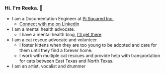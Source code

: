 ### Hi. I'm Reeka. :wave:

* I am a Documentation Engineer at [Pi Squared Inc.](https://github.com/Pi-Squared-Inc)
  * [Connect with me on LinkedIn](https://www.linkedin.com/in/reekamaharaj/)
* I am a mental health advocate. 
  * I have a mental health blog, [I'll get there](https://illgetthere.com/)
* I am a cat rescue advocate and volunteer.
  * I foster kittens when they are too young to be adopted and care for them until they find a forever home.
  * I work with multiple cat rescues and provide help with transportation for cats between East Texas and North Texas. 
* I am an artist, vocalist and drummer

